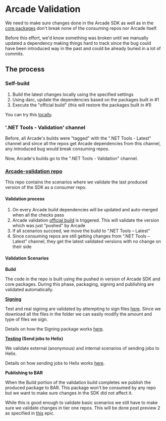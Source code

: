 # Arcade Validation

We need to make sure changes done in the Arcade SDK as well as in the [core packages](https://github.com/dotnet/arcade/tree/master/Documentation/CorePackages) 
don't break none of the consuming repos nor Arcade itself. 

Before this effort, we'd know something was broken until we manually updated a dependency making 
things hard to track since the bug could have been introduced way in the past and could be already 
buried in a lot of commits.

## The process

### Self-build

1. Build the latest changes locally using the specified settings
2. Using darc, update the dependencies based on the packages built in #1
3. Execute the "official build" (this will restore the packages built in #1)

You can try this [locally](https://github.com/dotnet/arcade/blob/master/eng/validate-sdk.cmd).

### '.NET Tools - Validation' channel

Before, all Arcade's builds were "tagged" with the ".NET Tools - Latest" channel and since all the 
repos get Arcade dependencies from this channel, any introduced bug would break consuming repos.

Now, Arcade's builds go to the ".NET Tools - Validation" channel.

### [Arcade-validation repo](https://github.com/dotnet/arcade-validation)

This repo contains the scenarios where we validate the last produced version of the SDK as a consumer repo.

#### Validation process

1. On every Arcade build dependencies will be updated and auto-merged when all the checks pass
2. Arcade validation [official build](https://dnceng.visualstudio.com/internal/_build?definitionId=282) 
is triggered. This will validate the version which was just “pushed” by Arcade
3. If all scenarios succeed, we move the build to “.NET Tools – Latest”
4. Since consuming repos are still getting changes from “.NET Tools – Latest” channel, they get the latest 
validated versions with no change on their side

#### Validation Scenarios

**Build**

The code in the repo is built using the pushed in version of Arcade SDK and core packages. During this 
phase, packaging, signing and publishing are validated automatically.

**[Signing](https://github.com/dotnet/arcade-validation/tree/master/eng/validation/templates/signing)**

Test and real signing are validated by attempting to sign files [here](https://github.com/dotnet/arcade-validation/tree/master/src/Validation/Resources). 
Since we download all the files in the folder we can easily modify the amount and type of files we sign.

Details on how the Signing package works [here](https://github.com/dotnet/arcade/blob/master/Documentation/CorePackages/Signing.md).

**[Testing](https://github.com/dotnet/arcade-validation/tree/master/eng/validation/templates/testing) (Send jobs to Helix)**

We validate external (anonymous) and internal scenarios of sending jobs to Helix.

Details on how sending jobs to Helix works [here](https://github.com/dotnet/arcade/blob/master/Documentation/AzureDevOps/SendingJobsToHelix.md).

**Publishing to BAR**

When the Build portion of the validation build completes we publish the produced package to BAR. This 
package won't be consumed by any repo but we want to make sure changes in the SDK did not affect it.

While this is good enough to validate basic scenarios we still have to make sure we validate changes 
in tier one repos. This will be done post preview 2 as specified in [this](https://github.com/dotnet/arcade/issues/111) epic.
